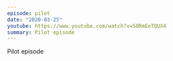 ```yaml
---
episode: pilot
date: "2020-03-25"
youtube: https://www.youtube.com/watch?v=SORmEeTQUX4
summary: Pilot episode
---
```


Pilot episode
